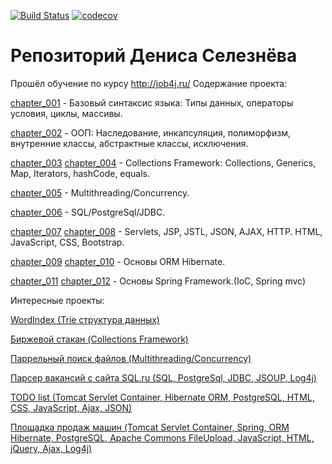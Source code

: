 [![Build Status](https://travis-ci.org/SeleznevDenis/dseleznev.svg?branch=master)](https://travis-ci.org/SeleznevDenis/dseleznev)
[![codecov](https://codecov.io/gh/SeleznevDenis/dseleznev/branch/master/graph/badge.svg)](https://codecov.io/gh/SeleznevDenis/dseleznev)
# Репозиторий Дениса Селезнёва

Прошёл обучение по курсу http://job4j.ru/ 
Содержание проекта:


<a href="https://github.com/SeleznevDenis/dseleznev/tree/master/chapter_001">chapter_001</a> - Базовый синтаксис языка: Типы данных, операторы условия, циклы, массивы.


<a href="https://github.com/SeleznevDenis/dseleznev/tree/master/chapter_002">chapter_002</a> - ООП: Наследование, инкапсуляция, полиморфизм, внутренние классы, абстрактные классы, исключения.


<a href="https://github.com/SeleznevDenis/dseleznev/tree/master/chapter_003">chapter_003</a> 
<a href="https://github.com/SeleznevDenis/dseleznev/tree/master/chapter_004">chapter_004</a> - Collections Framework: Collections, Generiсs, Map, Iterators, hashCode, equals.


<a href="https://github.com/SeleznevDenis/dseleznev/tree/master/chapter_005">chapter_005</a> - Multithreading/Concurrency.


<a href="https://github.com/SeleznevDenis/dseleznev/tree/master/chapter_006">chapter_006</a> - SQL/PostgreSql/JDBC.


<a href="https://github.com/SeleznevDenis/dseleznev/tree/master/chapter_007">chapter_007</a>
<a href="https://github.com/SeleznevDenis/dseleznev/tree/master/chapter_008">chapter_008</a> - Servlets, JSP, JSTL, JSON, AJAX, HTTP. HTML, JavaScript, CSS, Bootstrap.


<a href="https://github.com/SeleznevDenis/dseleznev/tree/master/chapter_009">chapter_009</a>
<a href="https://github.com/SeleznevDenis/dseleznev/tree/master/chapter_010">chapter_010</a> - Основы ORM Hibernate.


<a href="https://github.com/SeleznevDenis/dseleznev/tree/master/chapter_011">chapter_011</a>
<a href="https://github.com/SeleznevDenis/dseleznev/tree/master/chapter_012">chapter_012</a> - Основы Spring Framework.(IoC, Spring mvc) 

Интересные проекты:

<a href="https://github.com/SeleznevDenis/dseleznev/tree/master/chapter_004/src/main/java/ru/job4j/count">WordIndex (Trie структура данных)</a>

<a href="https://github.com/SeleznevDenis/dseleznev/tree/master/chapter_004/src/main/java/ru/job4j/market">Биржевой стакан (Collections Framework)</a>

<a href="https://github.com/SeleznevDenis/dseleznev/blob/master/chapter_005/src/main/java/ru/job4j/wait/ParallelSearch.java">Паррельный поиск файлов (Multithreading/Concurrency)</a>

<a href="https://github.com/SeleznevDenis/dseleznev/tree/master/chapter_006/src/main/java/ru/job4j/offersparser">Парсер вакансий с сайта SQL.ru (SQL, PostgreSql, JDBC, JSOUP, Log4j)</a>

<a href="https://github.com/SeleznevDenis/dseleznev/tree/master/chapter_009">TODO list (Tomcat Servlet Container, Hibernate ORM, PostgreSQL, HTML, CSS, JavaScript, Ajax, JSON)</a>

<a href="https://github.com/SeleznevDenis/dseleznev/tree/master/chapter_012">Площадка продаж машин (Tomcat Servlet Container, Spring, ORM Hibernate, PostgreSQL, Apache Commons FileUpload, JavaScript, HTML, jQuery, Ajax, Log4j)</a>

